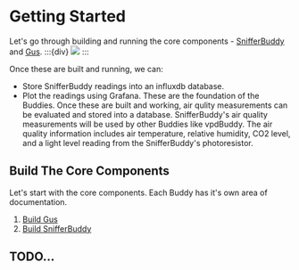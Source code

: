 # Getting Started
Let's go through building and running the core components - [SnifferBuddy](snifferbuddy) and [Gus](gus).
:::{div}
<img src="https://docs.google.com/drawings/d/e/2PACX-1vQnc4PqB6jgMzFOIMZqWpJ1dFUUdEsrNfNtB4n6q8jmW68PfWBYvIfANB0gqFjMqUh3rn0Cm_YLLthx/pub?w=984&amp;h=474&amp;align=middle">
:::

Once these are built and running, we can:
- Store SnifferBuddy readings into an influxdb database.
- Plot the readings using Grafana.
These are the foundation of the Buddies.  Once these are built and working, air qulity measurements can be evaluated and stored into a database.  SnifferBuddy's air quality measurements will be used by other Buddies like vpdBuddy.  The air quality information includes air temperature, relative humidity, CO2 level, and a light level reading from the SnifferBuddy's photoresistor.


## Build The Core Components
Let's start with the core components.  Each Buddy has it's own area of documentation.
1. [Build Gus](gus)
2. [Build SnifferBuddy](snifferbuddy)


## TODO...